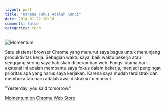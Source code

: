```yaml
---
layout: post
title: "Karena Fokus Adalah Kunci"
date: 2014-01-22 16:16
comments: false
categories: tech
---
```


![](http://farm6.staticflickr.com/5532/12082697325_253a4e2881_c.jpg "Momentum")

Satu ekstensi browser Chrome yang menurut saya bagus untuk menunjang produktivitas kerja. Sebagian waktu saya, baik waktu bekerja atau senggang sering saya habiskan di peramban web. Fungsi utama dari ekstensi ini adalah membantu saya fokus dalam bekerja, menjadi pengingat prioritas apa yang harus saya kerjakan. Karena saya mudah terdistrak dan membuka tab baru adalah awal distraksi itu muncul.

"Yesterday, you said tomorrow."

[Momentum on Chrome Web Store](https://chrome.google.com/webstore/detail/momentum/laookkfknpbbblfpciffpaejjkokdgca/related)
